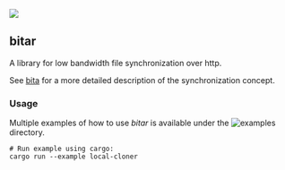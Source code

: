 [![](http://meritbadge.herokuapp.com/bitar)](https://crates.io/crates/bitar)

## bitar

A library for low bandwidth file synchronization over http.

See [bita](https://github.com/oll3/bita) for a more detailed description of the synchronization concept.

### Usage

Multiple examples of how to use *bitar* is available under the ![examples](examples) directory.

```console
# Run example using cargo:
cargo run --example local-cloner
```